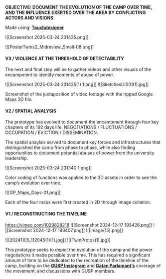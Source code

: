 
**OBJECTIVE:
DOCUMENT THE EVOLUTION OF THE CAMP OVER TIME, AND THE INFLUENCE EXERTED OVER THE AREA BY CONFLICTING ACTORS AND VISIONS.**

Made using: [**Touchdesigner**](https://derivative.ca/)

![[Screenshot 2025-03-24 231435.png]]

![[PosterTwins2_Midreview_Small-08.png]]



#### V3 / VIOLENCE AT THE THRESHOLD OF DETECTABILITY

The next and final step will be to gather videos and other visuals of the encampment to identify moments of abuse of power.

![[Screenshot 2025-03-24 231435(1) 1.png]]
![[SketchesUI001(1).jpg]]

Screenshot of the juxtaposition of video footage with the ripped Google Maps 3D file.



#### V2 / SPATIAL ANALYSIS

The prototype has evolved to document the encampment through four key chapters of its 192 days life. NEGOTIATIONS / FLUCTUATIONS / OCCUPATION / EVICTION / DISSEMINATION.

The spatial anaylsis served to document key forces and infrastructures that distinguished the camp from phase to phase, while also finding opportunities to document potential abuses of power from the university leadership.

![[Screenshot 2025-03-24 231340 1.png]]

Color coding of functions was applied to the 3D assets in order to see the camp’s evolution over time.

![[GP_Maps_Days-01.png]]

Each of the four maps were first created in 2D through image collation.

#### V1 / RECONSTRUCTING THE TIMELINE

https://vimeo.com/1029828218
![[Screenshot 2024-12-17 193426.png]]
![[Screenshot 2024-12-17 193407.png]]
![[image(15).png]]

![[20241105_112045(1)(1).jpg]]
![[TwinProtos(1).jpg]]

This prototype seeks to depict the evolution of the camp and the power negotiations it made possible over time. This has required a significant amount of time to be dedicated to the recreation of the timeline of the camp, building on the [**GUSP Instagram**](https://www.instagram.com/gustudentsforpalestine/) and [**Gatan Parlamant’s**](https://www.youtube.com/@GatansParlament) coverage of the movement, and discussions with GUSP members.

